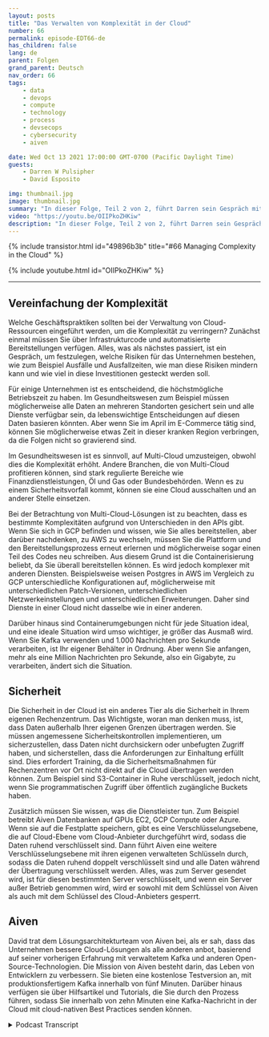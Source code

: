 ```yaml
---
layout: posts
title: "Das Verwalten von Komplexität in der Cloud"
number: 66
permalink: episode-EDT66-de
has_children: false
lang: de
parent: Folgen
grand_parent: Deutsch
nav_order: 66
tags:
    - data
    - devops
    - compute
    - technology
    - process
    - devsecops
    - cybersecurity
    - aiven

date: Wed Oct 13 2021 17:00:00 GMT-0700 (Pacific Daylight Time)
guests:
    - Darren W Pulsipher
    - David Esposito

img: thumbnail.jpg
image: thumbnail.jpg
summary: "In dieser Folge, Teil 2 von 2, führt Darren sein Gespräch mit David Esposito, Global Solution Architect, von Aiven fort, über die Beschleunigung der Cloud-Adoption bei gleichzeitiger Reduzierung von Komplexität und Kosten."
video: "https://youtu.be/OIIPkoZHKiw"
description: "In dieser Folge, Teil 2 von 2, führt Darren sein Gespräch mit David Esposito, Global Solution Architect, von Aiven fort, über die Beschleunigung der Cloud-Adoption bei gleichzeitiger Reduzierung von Komplexität und Kosten."
---
```


<div>
{% include transistor.html id="49896b3b" title="#66 Managing Complexity in the Cloud" %}

{% include youtube.html id="OIIPkoZHKiw" %}
</div>

---

## Vereinfachung der Komplexität

Welche Geschäftspraktiken sollten bei der Verwaltung von Cloud-Ressourcen eingeführt werden, um die Komplexität zu verringern? Zunächst einmal müssen Sie über Infrastrukturcode und automatisierte Bereitstellungen verfügen. Alles, was als nächstes passiert, ist ein Gespräch, um festzulegen, welche Risiken für das Unternehmen bestehen, wie zum Beispiel Ausfälle und Ausfallzeiten, wie man diese Risiken mindern kann und wie viel in diese Investitionen gesteckt werden soll.

Für einige Unternehmen ist es entscheidend, die höchstmögliche Betriebszeit zu haben. Im Gesundheitswesen zum Beispiel müssen möglicherweise alle Daten an mehreren Standorten gesichert sein und alle Dienste verfügbar sein, da lebenswichtige Entscheidungen auf diesen Daten basieren könnten. Aber wenn Sie im April im E-Commerce tätig sind, können Sie möglicherweise etwas Zeit in dieser kranken Region verbringen, da die Folgen nicht so gravierend sind.

Im Gesundheitswesen ist es sinnvoll, auf Multi-Cloud umzusteigen, obwohl dies die Komplexität erhöht. Andere Branchen, die von Multi-Cloud profitieren können, sind stark regulierte Bereiche wie Finanzdienstleistungen, Öl und Gas oder Bundesbehörden. Wenn es zu einem Sicherheitsvorfall kommt, können sie eine Cloud ausschalten und an anderer Stelle einsetzen.

Bei der Betrachtung von Multi-Cloud-Lösungen ist zu beachten, dass es bestimmte Komplexitäten aufgrund von Unterschieden in den APIs gibt. Wenn Sie sich in GCP befinden und wissen, wie Sie alles bereitstellen, aber darüber nachdenken, zu AWS zu wechseln, müssen Sie die Plattform und den Bereitstellungsprozess erneut erlernen und möglicherweise sogar einen Teil des Codes neu schreiben. Aus diesem Grund ist die Containerisierung beliebt, da Sie überall bereitstellen können. Es wird jedoch komplexer mit anderen Diensten. Beispielsweise weisen Postgres in AWS im Vergleich zu GCP unterschiedliche Konfigurationen auf, möglicherweise mit unterschiedlichen Patch-Versionen, unterschiedlichen Netzwerkeinstellungen und unterschiedlichen Erweiterungen. Daher sind Dienste in einer Cloud nicht dasselbe wie in einer anderen.

Darüber hinaus sind Containerumgebungen nicht für jede Situation ideal, und eine ideale Situation wird umso wichtiger, je größer das Ausmaß wird. Wenn Sie Kafka verwenden und 1.000 Nachrichten pro Sekunde verarbeiten, ist Ihr eigener Behälter in Ordnung. Aber wenn Sie anfangen, mehr als eine Million Nachrichten pro Sekunde, also ein Gigabyte, zu verarbeiten, ändert sich die Situation.

## Sicherheit

Die Sicherheit in der Cloud ist ein anderes Tier als die Sicherheit in Ihrem eigenen Rechenzentrum. Das Wichtigste, woran man denken muss, ist, dass Daten außerhalb Ihrer eigenen Grenzen übertragen werden. Sie müssen angemessene Sicherheitskontrollen implementieren, um sicherzustellen, dass Daten nicht durchsickern oder unbefugten Zugriff haben, und sicherstellen, dass die Anforderungen zur Einhaltung erfüllt sind. Dies erfordert Training, da die Sicherheitsmaßnahmen für Rechenzentren vor Ort nicht direkt auf die Cloud übertragen werden können. Zum Beispiel sind S3-Container in Ruhe verschlüsselt, jedoch nicht, wenn Sie programmatischen Zugriff über öffentlich zugängliche Buckets haben.

Zusätzlich müssen Sie wissen, was die Dienstleister tun. Zum Beispiel betreibt Aiven Datenbanken auf GPUs EC2, GCP Compute oder Azure. Wenn sie auf die Festplatte speichern, gibt es eine Verschlüsselungsebene, die auf Cloud-Ebene vom Cloud-Anbieter durchgeführt wird, sodass die Daten ruhend verschlüsselt sind. Dann führt Aiven eine weitere Verschlüsselungsebene mit ihren eigenen verwalteten Schlüsseln durch, sodass die Daten ruhend doppelt verschlüsselt sind und alle Daten während der Übertragung verschlüsselt werden. Alles, was zum Server gesendet wird, ist für diesen bestimmten Server verschlüsselt, und wenn ein Server außer Betrieb genommen wird, wird er sowohl mit dem Schlüssel von Aiven als auch mit dem Schlüssel des Cloud-Anbieters gesperrt.

## Aiven

David trat dem Lösungsarchitekturteam von Aiven bei, als er sah, dass das Unternehmen bessere Cloud-Lösungen als alle anderen anbot, basierend auf seiner vorherigen Erfahrung mit verwaltetem Kafka und anderen Open-Source-Technologien. Die Mission von Aiven besteht darin, das Leben von Entwicklern zu verbessern. Sie bieten eine kostenlose Testversion an, mit produktionsfertigem Kafka innerhalb von fünf Minuten. Darüber hinaus verfügen sie über Hilfsartikel und Tutorials, die Sie durch den Prozess führen, sodass Sie innerhalb von zehn Minuten eine Kafka-Nachricht in der Cloud mit cloud-nativen Best Practices senden können.



<details>
<summary> Podcast Transcript </summary>

<p></p>

</details>

